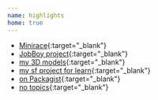 ```yaml
---
name: highlights
home: true
--- 
```

- [Minirace](https://github.com/danielsan80?utf8=%E2%9C%93&tab=repositories&q=topic%3Aminirace){:target="_blank"}
- [JobBoy project](https://github.com/danielsan80?utf8=%E2%9C%93&tab=repositories&q=topic%3Ajobboy){:target="_blank"}
- [my 3D models](https://github.com/danielsan80?utf8=%E2%9C%93&tab=repositories&q=topic%3A3dprint){:target="_blank"}
- [my sf project for learn](https://github.com/danielsan80?utf8=%E2%9C%93&tab=repositories&q=topic%3Asf4-){:target="_blank"}
- [on Packagist](https://github.com/danielsan80?utf8=%E2%9C%93&tab=repositories&q=topic%3Apackagist){:target="_blank"}
- [no topics](https://github.com/danielsan80?utf8=%E2%9C%93&tab=repositories&q=topics%3A0+archived%3Afalse){:target="_blank"}